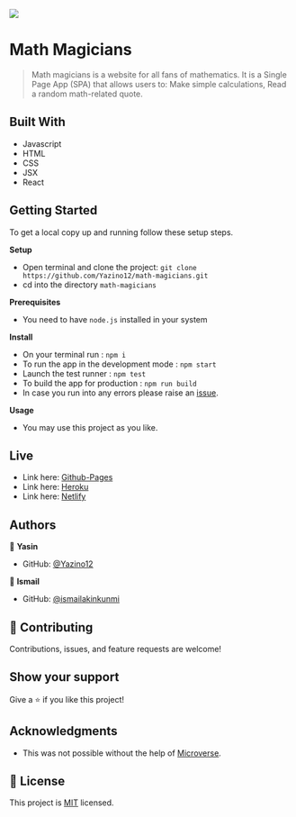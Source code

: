 ![](https://img.shields.io/badge/Microverse-blueviolet)

# Math Magicians

> Math magicians is a website for all fans of mathematics. It is a Single Page App (SPA) that allows users to: Make simple calculations, Read a random math-related quote.

## Built With

- Javascript
- HTML
- CSS
- JSX
- React

## Getting Started

To get a local copy up and running follow these setup steps.

**Setup**

- Open terminal and clone the project: `git clone https://github.com/Yazino12/math-magicians.git`
- cd into the directory `math-magicians`

**Prerequisites**

- You need to have `node.js` installed in your system

**Install**

- On your terminal run : `npm i`
- To run the app in the development mode : `npm start`
- Launch the test runner : `npm test`
- To build the app for production : `npm run build`
- In case you run into any errors please raise an [issue](https://github.com/Yazino12/math-magicians/issues).

**Usage**

- You may use this project as you like.

## Live

- Link here: [Github-Pages](https://yazino12.github.io/math-magicians/)
- Link here: [Heroku](https://math-magiciansapp.herokuapp.com/)
- Link here: [Netlify](https://enchanting-pastelito-4c37d2.netlify.app/)

## Authors

👤 **Yasin**

- GitHub: [@Yazino12](https://github.com/Yazino12)

👤 **Ismail**

- GitHub: [@ismailakinkunmi](https://github.com/ismailakinkunmi)

## 🤝 Contributing

Contributions, issues, and feature requests are welcome!

## Show your support

Give a ⭐️ if you like this project!

## Acknowledgments

- This was not possible without the help of [Microverse](https://github.com/microverseinc/curriculum-transversal-skills/blob/main/documentation/hello_microverse_project.md).

## 📝 License

This project is [MIT](./MIT.md) licensed.

